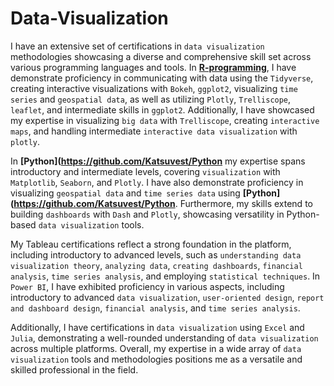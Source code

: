# Data-Visualization
I have an extensive set of certifications in `data visualization` methodologies showcasing a diverse and comprehensive skill set across various programming languages and tools. In **[R-programming](https://github.com/Katsuvest/R_Programming)**, I have demonstrate proficiency in communicating with data using the `Tidyverse`, creating interactive visualizations with `Bokeh`, `ggplot2`, visualizing `time series` and `geospatial data`, as well as utilizing `Plotly`, `Trelliscope`, `leaflet`, and intermediate skills in `ggplot2`. Additionally, I have showcased my expertise in visualizing `big data` with `Trelliscope`, creating `interactive maps`, and handling intermediate `interactive data visualization` with `plotly`.

In **[Python](https://github.com/Katsuvest/Python** my expertise spans introductory and intermediate levels, covering `visualization` with `Matplotlib`, `Seaborn`, and `Plotly`. I have also demonstrate proficiency in visualizing `geospatial data` and `time series data` using **[Python](https://github.com/Katsuvest/Python**. Furthermore, my skills extend to building `dashboards` with `Dash` and `Plotly`, showcasing versatility in Python-based `data visualization` tools.

My Tableau certifications reflect a strong foundation in the platform, including introductory to advanced levels, such as `understanding data visualization theory`, `analyzing data`, `creating dashboards`, `financial analysis`, `time series analysis`, and employing `statistical techniques`. In `Power BI`, I have exhibited proficiency in various aspects, including introductory to advanced `data visualization`, `user-oriented design`, `report and dashboard design`, `financial analysis`, and `time series analysis`.

Additionally, I have certifications in `data visualization` using `Excel` and `Julia`, demonstrating a well-rounded understanding of `data visualization` across multiple platforms. Overall, my expertise in a wide array of `data visualization` tools and methodologies positions me as a versatile and skilled professional in the field.
